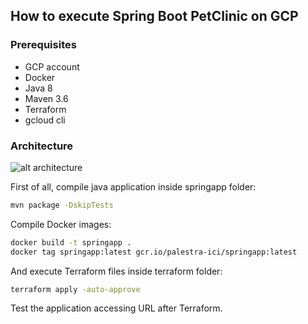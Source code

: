 ## How to execute Spring Boot PetClinic on GCP

### Prerequisites
- GCP account
- Docker
- Java 8
- Maven 3.6
- Terraform
- gcloud cli

### Architecture
![alt architecture](documentation/terraform_gcp.jpg "Architecture")

First of all, compile java application inside springapp folder:

````sh
mvn package -DskipTests
````

Compile Docker images:

````sh
docker build -t springapp .
docker tag springapp:latest gcr.io/palestra-ici/springapp:latest
````

And execute Terraform files inside terraform folder:

````sh
terraform apply -auto-approve
````

Test the application accessing URL after Terraform.
